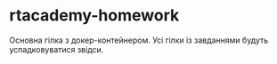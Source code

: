 # rtacademy-homework
Основна гілка з докер-контейнером.
Усі гілки із завданнями будуть успадковуватися звідси.